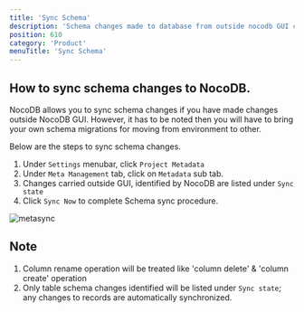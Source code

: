 ```yaml
---
title: 'Sync Schema'
description: 'Schema changes made to database from outside nocodb GUI can be synced'
position: 610
category: 'Product'
menuTitle: 'Sync Schema'
---
```


## How to sync schema changes to NocoDB.
NocoDB allows you to sync schema changes if you have made changes outside NocoDB GUI. However, it has to be noted then you will have to bring your own
schema migrations for moving from environment to other.

Below are the steps to sync schema changes.
1. Under `Settings` menubar, click `Project Metadata`
2. Under `Meta Management` tab, click on `Metadata` sub tab.
3. Changes carried outside GUI, identified by NocoDB are listed under `Sync state`
4. Click `Sync Now` to complete Schema sync procedure.  

![metasync](https://user-images.githubusercontent.com/86527202/147923717-630f0e0f-7c7a-431c-a50d-8f9376a06eb7.png)

## Note
1. Column rename operation will be treated like 'column delete' & 'column create' operation
2. Only table schema changes identified will be listed under `Sync state`; any changes to records are automatically synchronized.





